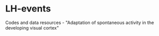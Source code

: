 # LH-events

Codes and data resources - "Adaptation of spontaneous activity in the developing visual cortex"
